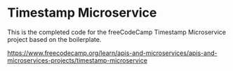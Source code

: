# Timestamp Microservice

This is the completed code for the freeCodeCamp Timestamp Microservice project based on the boilerplate.

https://www.freecodecamp.org/learn/apis-and-microservices/apis-and-microservices-projects/timestamp-microservice
